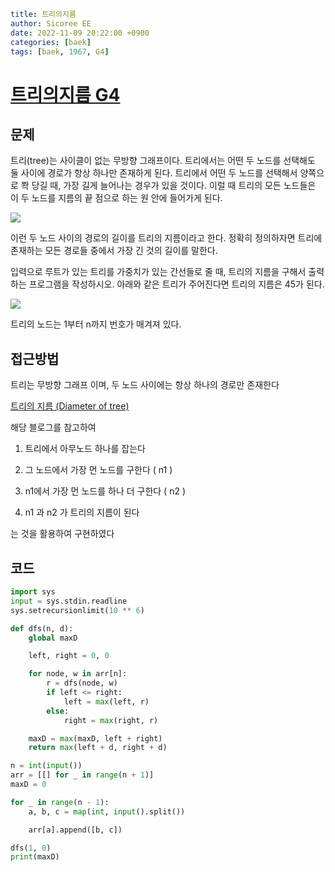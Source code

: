 ```yaml
title: 트리의지름
author: Sicoree EE
date: 2022-11-09 20:22:00 +0900
categories: [baek]
tags: [baek, 1967, G4]
```

# [트리의지름 G4](https://www.acmicpc.net/problem/1967)

## 문제

트리(tree)는 사이클이 없는 무방향 그래프이다. 트리에서는 어떤 두 노드를 선택해도 둘 사이에 경로가 항상 하나만 존재하게 된다. 트리에서 어떤 두 노드를 선택해서 양쪽으로 쫙 당길 때, 가장 길게 늘어나는 경우가 있을 것이다. 이럴 때 트리의 모든 노드들은 이 두 노드를 지름의 끝 점으로 하는 원 안에 들어가게 된다.

![](https://www.acmicpc.net/JudgeOnline/upload/201007/ttrrtrtr.png)

이런 두 노드 사이의 경로의 길이를 트리의 지름이라고 한다. 정확히 정의하자면 트리에 존재하는 모든 경로들 중에서 가장 긴 것의 길이를 말한다.

입력으로 루트가 있는 트리를 가중치가 있는 간선들로 줄 때, 트리의 지름을 구해서 출력하는 프로그램을 작성하시오. 아래와 같은 트리가 주어진다면 트리의 지름은 45가 된다.

![](https://www.acmicpc.net/JudgeOnline/upload/201007/tttttt.png)

트리의 노드는 1부터 n까지 번호가 매겨져 있다. 

## 접근방법

트리는 무방향 그래프 이며, 두 노드 사이에는 항상 하나의 경로만 존재한다

[트리의 지름 (Diameter of tree)](https://koosaga.com/14)

해당 블로그를 참고하여

1. 트리에서 아무노드 하나를 잡는다

2. 그 노드에서 가장 먼 노드를 구한다 ( n1 )

3. n1에서 가장 먼 노드를 하나 더 구한다 ( n2 )

4. n1 과 n2 가 트리의 지름이 된다

는 것을 활용하여 구현하였다

## 코드

```python
import sys
input = sys.stdin.readline
sys.setrecursionlimit(10 ** 6)

def dfs(n, d):    
    global maxD

    left, right = 0, 0

    for node, w in arr[n]:
        r = dfs(node, w)
        if left <= right:
            left = max(left, r)
        else:
            right = max(right, r)

    maxD = max(maxD, left + right)
    return max(left + d, right + d)

n = int(input())
arr = [[] for _ in range(n + 1)]
maxD = 0

for _ in range(n - 1):
    a, b, c = map(int, input().split())

    arr[a].append([b, c])

dfs(1, 0)
print(maxD)
```
